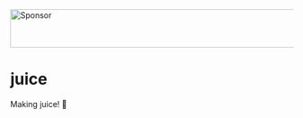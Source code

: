 <a target='_blank' rel='nofollow' href='https://app.codesponsor.io/link/hq7GXSxnYW3qEM98fqMVob9v/njlr/juice'>
  <img alt='Sponsor' width='888' height='68' src='https://app.codesponsor.io/embed/hq7GXSxnYW3qEM98fqMVob9v/njlr/juice.svg' />
</a>

# juice

Making juice! 🍹
